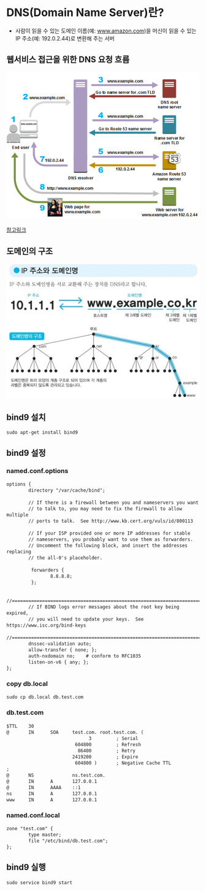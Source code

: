 # DNS(Domain Name Server)란? 
-  사람이 읽을 수 있는 도메인 이름(예: www.amazon.com)을 머신이 읽을 수 있는 IP 주소(예: 192.0.2.44)로 변환해 주는 서버


## 웹서비스 접근을 위한 DNS 요청 흐름
![웹서비스 접근을 위한 DNS 요청 흐름](https://github.com/JinYongHwa/operating_system/raw/master/dns/dns_aws.png)

[참고링크](https://aws.amazon.com/ko/route53/what-is-dns/)

## 도메인의 구조
![도메인의 구조](https://github.com/JinYongHwa/operating_system/raw/master/dns/domain.jpg)



## bind9 설치

```
sudo apt-get install bind9
```

## bind9 설정

### named.conf.options
```
options {
        directory "/var/cache/bind";

        // If there is a firewall between you and nameservers you want
        // to talk to, you may need to fix the firewall to allow multiple
        // ports to talk.  See http://www.kb.cert.org/vuls/id/800113

        // If your ISP provided one or more IP addresses for stable
        // nameservers, you probably want to use them as forwarders.
        // Uncomment the following block, and insert the addresses replacing
        // the all-0's placeholder.

         forwarders {
                8.8.8.8;
         };

        //========================================================================
        // If BIND logs error messages about the root key being expired,
        // you will need to update your keys.  See https://www.isc.org/bind-keys
        //========================================================================
        dnssec-validation auto;
        allow-transfer { none; };
        auth-nxdomain no;    # conform to RFC1035
        listen-on-v6 { any; };
};
```

### copy db.local 
```
sudo cp db.local db.test.com
```

### db.test.com
```
$TTL    30
@       IN      SOA     test.com. root.test.com. (
                              3         ; Serial
                         604800         ; Refresh
                          86400         ; Retry
                        2419200         ; Expire
                         604800 )       ; Negative Cache TTL
;
@       NS              ns.test.com.
@       IN      A       127.0.0.1
@       IN      AAAA    ::1
ns      IN      A       127.0.0.1
www     IN      A       127.0.0.1
```

### named.conf.local
```
zone "test.com" {
        type master;
        file "/etc/bind/db.test.com";
};
```




## bind9 실행

```
sudo service bind9 start
```
